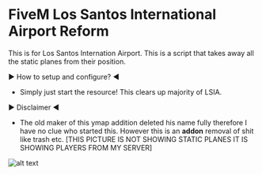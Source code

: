 # FiveM Los Santos International Airport Reform
This is for Los Santos Internation Airport. This is a script that takes away all the static planes from their position. 

► How to setup and configure? ◄
- Simply just start the resource! This clears up majority of LSIA.

► Disclaimer ◄
- The old maker of this ymap addition deleted his name fully therefore I have no clue who started this. However this is an **addon** removal of shit like trash etc. [THIS PICTURE IS NOT SHOWING STATIC PLANES IT IS SHOWING PLAYERS FROM MY SERVER]

![alt text](https://cdn.discordapp.com/attachments/740840894814617621/762166800297099295/Capture_118.PNG)
